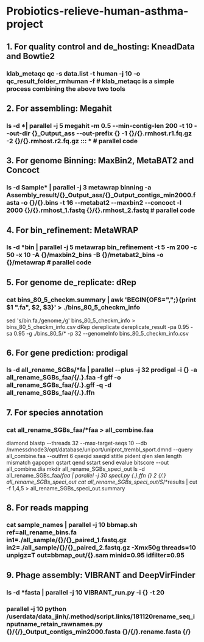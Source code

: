 # Probiotics-relieve-human-asthma-project

## 1. For quality control and de_hosting: KneadData and Bowtie2
### klab_metaqc qc -s data.list -t human -j 10 -o qc_result_folder_rmhuman -f # klab_metaqc is a simple process combining the above two tools

## 2. For assembling: Megahit
### ls -d *| parallel -j 5 megahit -m 0.5 --min-contig-len 200 -t 10 --out-dir {}_Output_ass --out-prefix {} -1 {}/{}.rmhost.r1.fq.gz -2 {}/{}.rmhost.r2.fq.gz ::: * # parallel code

## 3. For genome Binning: MaxBin2, MetaBAT2 and Concoct
### ls -d Sample* | parallel -j 3 metawrap binning -a Assembly_result/{}_Output_ass/{}_Output_contigs_min2000.fasta -o {}/{}.bins -t 16 --metabat2 --maxbin2 --concoct -l 2000 {}/{}.rmhost_1.fastq {}/{}.rmhost_2.fastq # parallel code

## 4. For bin_refinement: MetaWRAP
### ls -d *bin | parallel -j 5 metawrap bin_refinement -t 5 -m 200 -c 50 -x 10 -A {}/maxbin2_bins -B {}/metabat2_bins -o {}/metawrap # parallel code

## 5. For genome de_replicate: dRep
### cat bins_80_5_checkm.summary | awk 'BEGIN{OFS=",";}{print $1 ".fa", $2, $3}' > ./bins_80_5_checkm_info
sed 's/bin.fa,/genome,/g' bins_80_5_checkm_info > bins_80_5_checkm_info.csv
dRep dereplicate dereplicate_result -pa 0.95 -sa 0.95 -g ./bins_80_5/* -p 32 --genomeInfo bins_80_5_checkm_info.csv

## 6. For gene prediction: prodigal 
### ls -d all_rename_SGBs/*fa | parallel --plus -j 32 prodigal -i {} -a all_rename_SGBs_faa/{/.}.faa -f gff -o all_rename_SGBs_faa/{/.}.gff -q -d all_rename_SGBs_faa/{/.}.ffn

## 7. For species annotation
### cat all_rename_SGBs_faa/*faa > all_combine.faa
diamond blastp --threads 32 --max-target-seqs 10 --db  /nvmessdnode3/opt/database/uniport/uniprot_trembl_sport.dmnd --query all_combine.faa --outfmt 6 qseqid sseqid stitle pident qlen slen length mismatch gapopen qstart qend sstart send evalue bitscore --out all_combine.dia
mkdir all_rename_SGBs_speci_out
ls -d all_rename_SGBs_faa/*faa | parallel -j 30 specI.py {.}.ffn {} 2 {/.} all_rename_SGBs_speci_out
cat all_rename_SGBs_speci_out/S*/*results | cut -f 1,4,5 > all_rename_SGBs_speci_out.summary

## 8. For reads mapping
### cat sample_names | parallel -j 10 bbmap.sh ref=all_rename_bins.fa in1=./all_sample/{}/{}_paired_1.fastq.gz in2=./all_sample/{}/{}_paired_2.fastq.gz -Xmx50g threads=10 unpigz=T out=bbmap_out/{}.sam minid=0.95 idfilter=0.95


## 9. Phage assembly: VIBRANT and DeepVirFinder
### ls -d *fasta | parallel -j 10 VIBRANT_run.py -i {} -t 20 
### parallel -j 10 python /userdata/data_jinh/.method/script.links/181120rename_seq_inputname_retain_rawnames.py {}/{/}_Output_contigs_min2000.fasta {}/{/}.rename.fasta {/}
